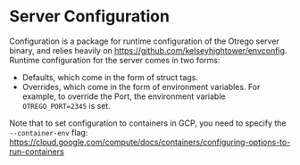 # Server Configuration

Configuration is a package for runtime configuration of the Otrego server
binary, and relies heavily on https://github.com/kelseyhightower/envconfig.
Runtime configuration for the server comes in two forms:

- Defaults, which come in the form of struct tags.
- Overrides, which come in the form of environment variables. For example, to
  override the Port, the environment variable `OTREGO_PORT=2345` is set.

Note that to set configuration to containers in GCP, you need to specify the
`--container-env` flag:
https://cloud.google.com/compute/docs/containers/configuring-options-to-run-containers
